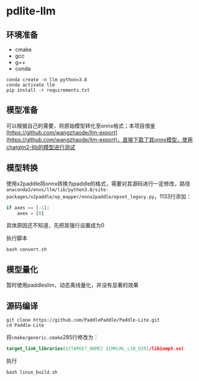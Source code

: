 # pdlite-llm

## 环境准备

- cmake
- gcc
- g++
- conda

```shell
conda create -n llm python=3.8
conda activate llm
pip install -r requirements.txt
```

## 模型准备

可以根据自己的需要，将原始模型转化至onnx格式；本项目借鉴[https://github.com/wangzhaode/llm-export](https://github.com/wangzhaode/llm-export)，直接下载了其onnx模型，使用chatglm2-6b的模型进行测试

## 模型转换

使用x2paddle将onnx转换为paddle的格式，需要对其源码进行一定修改，路径`anaconda3/envs/llm/lib/python3.8/site-packages/x2paddle/op_mapper/onnx2paddle/opset_legacy.py`，1133行添加：

```py
if axes == [-1]:
    axes = [0]
```

具体原因还不知道，先把其强行设置成为0

执行脚本

```shell
bash convert.sh
```

## 模型量化

暂时使用paddleslim，动态离线量化，并没有显著的效果

## 源码编译

```shell
git clone https://github.com/PaddlePaddle/Paddle-Lite.git
cd Paddle-Lite
```

将`cmake/generic.cmake`285行修改为：
```cmake
target_link_libraries(${TARGET_NAME} ${MKLML_LIB_DIR}/libiomp5.so)
```

执行
```shell
bash linux_build.sh
```